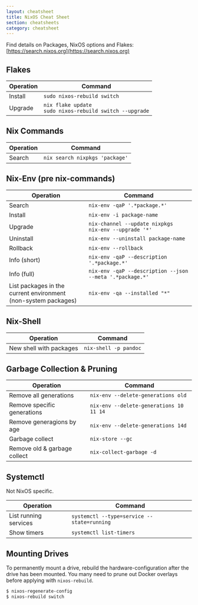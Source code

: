 ```yaml
---
layout: cheatsheet
title: NixOS Cheat Sheet
section: cheatsheets
category: cheatsheet
---
```


Find details on Packages, NixOS options and Flakes: 
[https://search.nixos.org](https://search.nixos.org)

## Flakes

| Operation | Command |
| --------- | ------- |
| Install | `sudo nixos-rebuild switch` |
| Upgrade | `nix flake update`<br>`sudo nixos-rebuild switch --upgrade` |

## Nix Commands

| Operation | Command |
| --------- | ------- |
| Search | `nix search nixpkgs 'package'` |

## Nix-Env (pre nix-commands)

| Operation | Command |
| --------- | ------- |
| Search | `nix-env -qaP '.*package.*'` |
| Install | `nix-env -i package-name` |
| Upgrade | `nix-channel --update nixpkgs`<br>`nix-env --upgrade '*'` |
| Uninstall | `nix-env --uninstall package-name` |
| Rollback | `nix-env --rollback` |
| Info (short) | `nix-env -qaP --description '.*package.*'` |
| Info (full) | `nix-env -qaP --description --json --meta '.*package.*'` |
| List packages in the current environment<br>(non-system packages) | `nix-env -qa --installed "*"` |

## Nix-Shell

| Operation | Command |
| --------- | ------- |
| New shell with packages | `nix-shell -p pandoc` |

## Garbage Collection & Pruning

| Operation | Command |
| --------- | ------- |
| Remove all generations | `nix-env --delete-generations old` |
| Remove specific generations | `nix-env --delete-generations 10 11 14` |
| Remove generagions by age | `nix-env --delete-generations 14d` |
| Garbage collect | `nix-store --gc` |
| Remove old & garbage collect | `nix-collect-garbage -d` |

## Systemctl

Not NixOS specific.

| Operation | Command |
| --------- | ------- |
| List running services | `systemctl --type=service --state=running` |
| Show timers | `systemctl list-timers` |

## Mounting Drives

To permanently mount a drive, rebuild the hardware-configuration after the drive has been mounted. You many need to prune out Docker overlays before applying with `nixos-rebuild`.

``` sh
$ nixos-regenerate-config
$ nixos-rebuild switch
```
